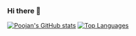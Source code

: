 ### Hi there 👋

<!--
**poojan1812/poojan1812** is a ✨ _special_ ✨ repository because its `README.md` (this file) appears on your GitHub profile.

Here are some ideas to get you started:

- 🔭 I’m currently working on ...
- 🌱 I’m currently learning ...
- 👯 I’m looking to collaborate on ...
- 🤔 I’m looking for help with ...
- 💬 Ask me about ...
- 📫 How to reach me: ...
- 😄 Pronouns: ...
- ⚡ Fun fact: ...
-->
[![Poojan's GitHub stats](https://github-readme-stats.vercel.app/api?username=poojan1812&show_icons=true&hide=TotalStars)](https://github.com/anuraghazra/github-readme-stats)
[![Top Languages](https://github-readme-stats.vercel.app/api/top-langs/?username=poojan1812)](https://github.com/anuraghazra/github-readme-stats)

